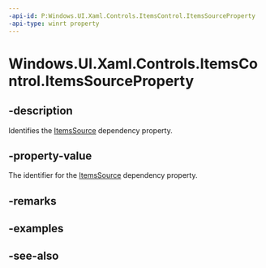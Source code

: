 ```yaml
---
-api-id: P:Windows.UI.Xaml.Controls.ItemsControl.ItemsSourceProperty
-api-type: winrt property
---
```


<!-- Property syntax
public Windows.UI.Xaml.DependencyProperty ItemsSourceProperty { get; }
-->

# Windows.UI.Xaml.Controls.ItemsControl.ItemsSourceProperty

## -description
Identifies the [ItemsSource](itemscontrol_itemssource.md) dependency property.



## -property-value
The identifier for the [ItemsSource](itemscontrol_itemssource.md) dependency property.

## -remarks

## -examples

## -see-also
